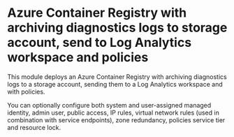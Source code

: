 # Azure Container Registry with archiving diagnostics logs to storage account, send to Log Analytics workspace and policies

This module deploys an Azure Container Registry with archiving diagnostics logs to a storage account, sending them to a Log Analytics workspace and with policies. 

You can optionally configure both system and user-assigned managed identity, admin user, public access, IP rules, virtual network rules (used in combination with service endpoints), zone redundancy, policies service tier and resource lock.